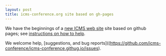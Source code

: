 ```yaml
---
layout: post
title: icms-conference.org site based on gh-pages
---
```


We have the beginnings of a [new ICMS web site](http://icms-conference.github.io) site
based on github pages; see
[instructions on how to help](https://github.com/icms-conference/icms-conference.githug.io).

We welcome help, [suggestions, and bug reports]((https://github.com/icms-conference/icms-conference.githug.io/issues). 
